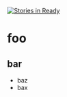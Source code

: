 [![Stories in Ready](https://badge.waffle.io/rx178/foobar.png?label=ready&title=Ready)](https://waffle.io/rx178/foobar)
# foo

## bar

- baz
- bax

